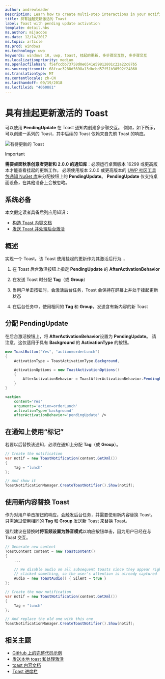 ```yaml
---
author: andrewleader
Description: Learn how to create multi-step interactions in your notifications.
title: 具有挂起更新激活的 Toast
label: Toast with pending update activation
template: detail.hbs
ms.author: mijacobs
ms.date: 12/14/2017
ms.topic: article
ms.prod: windows
ms.technology: uwp
keywords: windows 10, uwp, toast, 挂起的更新, 多步骤交互性, 多步骤交互
ms.localizationpriority: medium
ms.openlocfilehash: f5efccbb73758d0e6541e59812801c22a22c87b5
ms.sourcegitcommit: 68fcac3288d5698a13dbcbd57f51b30592f24860
ms.translationtype: MT
ms.contentlocale: zh-CN
ms.lasthandoff: 09/19/2018
ms.locfileid: "4060881"
---
```

# <a name="toast-with-pending-update-activation"></a>具有挂起更新激活的 Toast

可以使用 **PendingUpdate** 在 Toast 通知内创建多步骤交互。 例如，如下所示，可以创建一系列的 Toast，其中后续的 Toast 依赖来自先前 Toast 的响应。

![有待更新的 Toast](images/toast-pendingupdate.gif)

> [!IMPORTANT]
> **需要桌面秋季创意者更新和 2.0.0 的通知库**：必须运行桌面版本 16299 或更高版本才能查看挂起的更新工作。 必须使用版本 2.0.0 或更高版本的 [UWP 社区工具包通知 NuGet 库](https://www.nuget.org/packages/Microsoft.Toolkit.Uwp.Notifications/)来分配按钮上的 **PendingUpdate**。 **PendingUpdate** 仅支持桌面设备，在其他设备上会被忽略。


## <a name="prerequisites"></a>系统必备

本文假定读者具备后列应用知识：

- [构造 Toast 内容文档](adaptive-interactive-toasts.md)
- [发送 Toast 并处理后台激活](send-local-toast.md)


## <a name="overview"></a>概述

实现一个 Toast，该 Toast 使用挂起的更新作为其激活后行为…

1. 在 Toast 后台激活按钮上指定 **PendingUpdate** 的 **AfterActivationBehavior**

2. 在发送 Toast 时分配 **Tag**（或 **Group**）

3. 当用户单击按钮时，会激活后台任务，Toast 会保持在屏幕上并处于挂起更新状态

4. 在后台任务中，使用相同的 **Tag** 和 **Group**，发送含有新内容的新 Toast


## <a name="assign-pendingupdate"></a>分配 PendingUpdate

在后台激活按钮上，将 **AfterActivationBehavior**设置为 **PendingUpdate**。 请注意，这仅适用于具有 **Background** 的 **ActivationType** 的按钮。

```csharp
new ToastButton("Yes", "action=orderLunch")
{
    ActivationType = ToastActivationType.Background,

    ActivationOptions = new ToastActivationOptions()
    {
        AfterActivationBehavior = ToastAfterActivationBehavior.PendingUpdate
    }
}
```

```xml
<action
    content='Yes'
    arguments='action=orderLunch'
    activationType='background'
    afterActivationBehavior='pendingUpdate' />
```


## <a name="use-a-tag-on-the-notification"></a>在通知上使用“标记”

若要以后替换该通知，必须在通知上分配 **Tag**（或 **Group**）。

```csharp
// Create the notification
var notif = new ToastNotification(content.GetXml())
{
    Tag = "lunch"
};

// And show it
ToastNotificationManager.CreateToastNotifier().Show(notif);
```


## <a name="replace-the-toast-with-new-content"></a>使用新内容替换 Toast

作为对用户单击按钮的响应，会触发后台任务，并需要使用新内容替换 Toast。 只需通过使用相同的 **Tag** 和 **Group** 发送新 Toast 来替换 Toast。

强烈建议在替换时**将音频设置为静音模式**以响应按钮单击，因为用户已经在与 Toast 交互。

```csharp
// Generate new content
ToastContent content = new ToastContent()
{
    ...

    // We disable audio on all subsequent toasts since they appear right after the user
    // clicked something, so the user's attention is already captured
    Audio = new ToastAudio() { Silent = true }
};

// Create the new notification
var notif = new ToastNotification(content.GetXml())
{
    Tag = "lunch"
};

// And replace the old one with this one
ToastNotificationManager.CreateToastNotifier().Show(notif);
```


## <a name="related-topics"></a>相关主题

- [GitHub 上的完整代码示例](https://github.com/WindowsNotifications/quickstart-toast-pending-update)
- [发送本地 toast 和处理激活](send-local-toast.md)
- [toast 内容文档](adaptive-interactive-toasts.md)
- [Toast 进度栏](toast-progress-bar.md)
